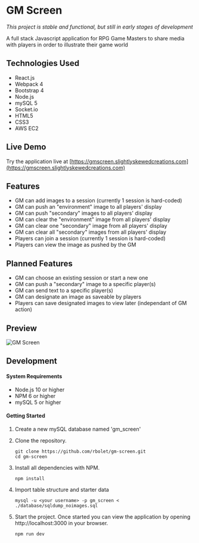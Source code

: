# GM Screen
*This project is stable and functional, but still in early stages of development*

A full stack Javascript application for RPG Game Masters to share media with players in order to illustrate their game world

## Technologies Used

- React.js
- Webpack 4
- Bootstrap 4
- Node.js
- mySQL 5
- Socket.io
- HTML5
- CSS3
- AWS EC2

## Live Demo

Try the application live at [https://gmscreen.slightlyskewedcreations.com](https://gmscreen.slightlyskewedcreations.com)

## Features

- GM can add images to a session (currently 1 session is hard-coded)
- GM can push an "environment" image to all players' display
- GM can push "secondary" images to all players' display
- GM can clear the "environment" image from all players' display
- GM can clear one "secondary" image from all players' display
- GM can clear all "secondary" images from all players' display
- Players can join a session (currently 1 session is hard-coded)
- Players can view the image as pushed by the GM

## Planned Features

- GM can choose an existing session or start a new one
- GM can push a "secondary" image to a specific player(s)
- GM can send text to a specific player(s)
- GM can designate an image as saveable by players
- Players can save designated images to view later (independant of GM action)

## Preview

![GM Screen](preview.gif)

## Development

#### System Requirements

- Node.js 10 or higher
- NPM 6 or higher
- mySQL 5 or higher

#### Getting Started

1. Create a new mySQL database named 'gm_screen'

1. Clone the repository.

    ```shell
    git clone https://github.com/rbolet/gm-screen.git
    cd gm-screen
    ```

1. Install all dependencies with NPM.

    ```shell
    npm install
    ```

1. Import table structure and starter data

    ```shell
    mysql -u <your username> -p gm_screen < ./database/sqldump_noimages.sql
    ```

1. Start the project. Once started you can view the application by opening http://localhost:3000 in your browser.

    ```shell
    npm run dev
    ```
